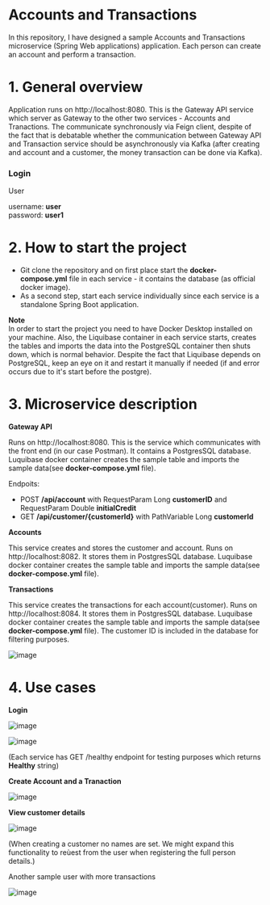 # Accounts and Transactions

In this repository, I have designed a sample Accounts and Transactions microservice (Spring Web applications) application. Each person can create an account and perform a transaction.

# 1. General overview

Application runs on http://localhost:8080. This is the Gateway API service which server as Gateway to the other two services - Accounts and Tranactions. The communicate synchronously via Feign client, despite of the fact that is debatable whether the communication between Gateway API and Transaction service should be asynchronously via Kafka (after creating and account and a customer, the money transaction can be done via Kafka).

### Login 

User       

username: **user**     
password: **user1**

# 2. How to start the project
 
 - Git clone the repository and on first place start the **docker-compose.yml** file in each service - it contains the database (as official docker image).
 -  As a second step, start each service individually since each service is a standalone Spring Boot application.
 
 **Note**   
In order to start the project you need to have Docker Desktop installed on your machine. Also, the Liquibase container in each service starts, creates the tables and imports the data into the PostgreSQL container then shuts down, which is normal behavior. Despite the fact that Liquibase depends on PostgreSQL, keep an eye on it and restart it manually if needed (if and error occurs due to it's start before the postgre).

# 3. Microservice description  

**Gateway API**

Runs on http://localhost:8080. This is the service which communicates with the front end (in our case Postman). It contains a PostgresSQL database. Luquibase docker container creates the sample table and imports the sample data(see **docker-compose.yml** file).

Endpoits:
 - POST **/api/account** with RequestParam Long **customerID** and RequestParam Double **initialCredit**
 - GET **/api/customer/{customerId}** with PathVariable Long **customerId**

**Accounts**

This service creates and stores the customer and account. Runs on http://localhost:8082. It stores them in PostgresSQL database. Luquibase docker container creates the sample table and imports the sample data(see **docker-compose.yml** file).

**Transactions**

This service creates the transactions for each account(customer). Runs on http://localhost:8084. It stores them in PostgresSQL database. Luquibase docker container creates the sample table and imports the sample data(see **docker-compose.yml** file). The customer ID is included in the database for filtering purposes.

![image](https://github.com/user-attachments/assets/2d686040-4c13-4480-981d-ffc6ab5fb50b)


# 4. Use cases

**Login**

![image](https://github.com/user-attachments/assets/6e6d77e0-7f70-497f-a6e3-7c86165b2965)

![image](https://github.com/user-attachments/assets/ac8835ab-9be7-462e-869a-e82ba7109835)

(Each service has GET /healthy endpoint for testing purposes which returns **Healthy** string)

**Create Account and a Tranaction**

![image](https://github.com/user-attachments/assets/1e46b0e4-64d5-4d7f-8bb9-35bbdb2ca55e)


**View customer details**

![image](https://github.com/user-attachments/assets/aac7f843-a7c7-4a89-801c-ae06d8068805)

(When creating a customer no names are set. We might expand this functionality to reùest from the user when registering the full person details.)

Another sample user with more transactions

![image](https://github.com/user-attachments/assets/3bc8b100-c571-4598-8c31-6df4fa0a62d3)
